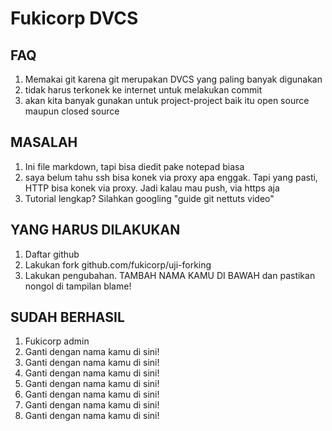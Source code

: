 Fukicorp DVCS
===================

FAQ
---
1. Memakai git karena git merupakan DVCS yang paling banyak digunakan
2. tidak harus terkonek ke internet untuk melakukan commit
3. akan kita banyak gunakan untuk project-project baik itu open source maupun closed source

MASALAH
-------
1. Ini file markdown, tapi bisa diedit pake notepad biasa
2. saya belum tahu ssh bisa konek via proxy apa enggak. Tapi
   yang pasti, HTTP bisa konek via proxy. Jadi kalau mau
   push, via https aja
3. Tutorial lengkap? Silahkan googling "guide git nettuts video"

YANG HARUS DILAKUKAN
--------------------
1. Daftar github
2. Lakukan fork github.com/fukicorp/uji-forking
3. Lakukan pengubahan. TAMBAH NAMA KAMU DI BAWAH dan pastikan nongol di
   tampilan blame!

SUDAH BERHASIL
--------------
1. Fukicorp admin
2. Ganti dengan nama kamu di sini!
3. Ganti dengan nama kamu di sini!
4. Ganti dengan nama kamu di sini!
5. Ganti dengan nama kamu di sini!
6. Ganti dengan nama kamu di sini!
7. Ganti dengan nama kamu di sini!
8. Ganti dengan nama kamu di sini!

